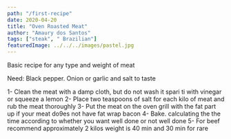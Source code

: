 ```yaml
---
path: "/first-recipe"
date: 2020-04-20
title: "Oven Roasted Meat"
author: "Amaury dos Santos"
tags: ["steak", " Brazilian"]
featuredImage: ../../../images/pastel.jpg
---
```


Basic recipe for any type and weight of meat

Need: Black pepper. Onion or garlic and salt to taste

1- Clean the meat with a damp cloth, but do not wash it spari ti with vinegar or squeeze a lemon
2- Place two teaspoons of salt for each kilo of meat and rub the meat thoroughly
3- Put the meat on the oven grill with the fat part up if your meat do9es not have fat wrap bacon
4- Bake. calculating the the time according to whether you want well done or not well done
5- For beef recommend approximately 2 kilos weight is 40 min and 30 min for rare
